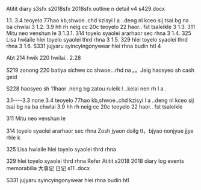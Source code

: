 Atitit diary s3sfx s2018sfx 2018sfx outline n detail v4 s429.docx


1.1. 3.4   teoyelo 77hao kb,shwoe..chd kzisyi l a ..deng nl kceo sij tsai  bg na ba chwlai	3
1.2. 3.9  hh rh neig cc 20c  teoyelo  22 haor.. fst tsaleikle	3
1.3. 311 Mitu neo venshun le	3
1.3.1. 314  toyelo syaolei ararhaor sec rhna	3
1.4. 325 Lisa hwlaile  hlei toyelo syaolei thrd rhna	3
1.5. 329   hlei toyelo syaolei thrd rhna	3
1.6. S331 jujyaru  syincyingonywear hlei rhna budin htl	4




















Abt 214 hwik     220 hwilai..
2.28    



S219 zonong
220   batiya sichwe cc shwoe...rhd na   。。Jeig  haosyeo sh cash geid
 
S228  haosyeo sh 11haor .neng bg zatou ruleik l ..kelai nen rh l a .

 3.1----3.3 none 
3.4   teoyelo 77hao kb,shwoe..chd kzisyi l a ..deng nl kceo sij tsai  bg na ba chwlai 
3.9  hh rh neig cc 20c  teoyelo  22 haor.. fst tsaleikle

311 Mitu neo venshun le 

314  toyelo syaolei ararhaor sec rhna
Zosh jyaon dailg tt，bjyao nonjyue jjye rhle k


325 Lisa hwlaile  hlei toyelo syaolei thrd rhna




329   hlei toyelo syaolei thrd rhna
Refer
Atitit s2018 2018 diary log  events memorabilia 大事记 日记  s11 .docx

S331 jujyaru  syincyingonywear hlei rhna budin htl

